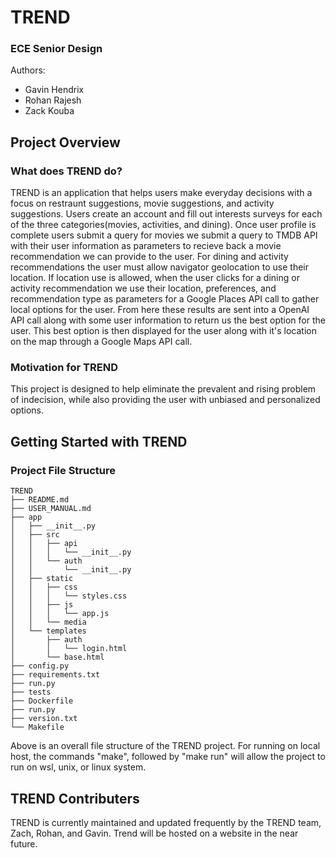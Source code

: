 # TREND
### ECE Senior Design

Authors:
- Gavin Hendrix
- Rohan Rajesh
- Zack Kouba

## Project Overview
### What does TREND do?
TREND is an application that helps users make everyday decisions with a focus on restraunt suggestions, movie suggestions, and activity suggestions. Users create an account and fill out interests surveys for each of the three categories(movies, activities, and dining). Once user profile is complete users submit a query for movies we submit a query to TMDB API with their user information as parameters to recieve back a movie recommendation we can provide to the user. For dining and activity recommendations the user must allow navigator geolocation to use their location. If location use is allowed, when the user clicks for a dining or activity recommendation we use their location, preferences, and recommendation type as parameters for a Google Places API call to gather local options for the user. From here these results are sent into a OpenAI API call along with some user information to return us the best option for the user. This best option is then displayed for the user along with it's location on the map through a Google Maps API call. 

### Motivation for TREND
This project is designed to help eliminate the prevalent and rising problem of indecision, while also providing the user with unbiased and personalized options. 

## Getting Started with TREND
### Project File Structure
```
TREND
├── README.md 
├── USER_MANUAL.md 
├── app 
│   ├── __init__.py 
│   ├── src 
│   │   ├── api 
│   │   │   └── __init__.py 
│   │   └── auth 
│   │       └── __init__.py 
│   ├── static 
│   │   ├── css 
│   │   │   └── styles.css 
│   │   ├── js 
│   │   │   └── app.js 
│   │   └── media 
│   └── templates 
│       ├── auth 
│       │   └── login.html 
│       └── base.html 
├── config.py 
├── requirements.txt 
├── run.py 
├── tests
├── Dockerfile
├── run.py
├── version.txt
└── Makefile
```
Above is an overall file structure of the TREND project. For running on local host, the commands "make", followed by "make run" will allow the project to run on wsl, unix, or linux system. 
## TREND Contributers
TREND is currently maintained and updated frequently by the TREND team, Zach, Rohan, and Gavin. Trend will be hosted on a website in the near future.